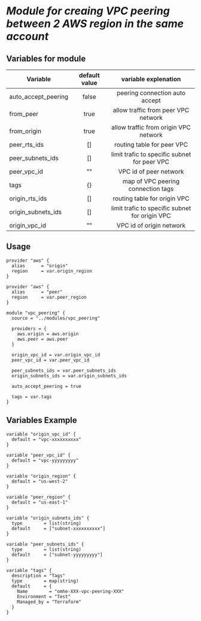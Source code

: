 # ***Module for creaing VPC peering between 2 AWS region in the same account***

## Variables for module

| Variable                    | default value           | variable explenation                           |
| ----------------------------|:-----------------------:|:-----------------------------------------------:
|auto_accept_peering          | false                   | peering connection auto accept                 |
|from_peer                    | true                    | allow traffic from peer VPC network            |
|from_origin                  | true                    | allow traffic from origin VPC network          |
|peer_rts_ids                 | []                      | routing table for peer VPC                     |
|peer_subnets_ids             | []                      | limit trafic to specific subnet for peer VPC   |
|peer_vpc_id                  | ""                      | VPC id of peer network                         |
|tags                         | {}                      | map of VPC peering connection tags             |
|origin_rts_ids               | []                      | routing table for origin VPC                   |
|origin_subnets_ids           | []                      | limit trafic to specific subnet for origin VPC |
|origin_vpc_id                | ""                      | VPC id of origin network                       |


## **Usage**
```
provider "aws" {
  alias      = "origin"
  region     = var.origin_region
}

provider "aws" {
  alias      = "peer"
  region     = var.peer_region
}

module "vpc_peering" {
  source = "../modules/vpc_peering"

  providers = {
    aws.origin = aws.origin
    aws.peer = aws.peer
  }

  origin_vpc_id = var.origin_vpc_id
  peer_vpc_id = var.peer_vpc_id

  peer_subnets_ids = var.peer_subnets_ids
  origin_subnets_ids = var.origin_subnets_ids

  auto_accept_peering = true

  tags = var.tags
}
```

## **Variables Example**
```
variable "origin_vpc_id" {
  default = "vpc-xxxxxxxxxx"
}

variable "peer_vpc_id" {
  default = "vpc-yyyyyyyyy"
}

variable "origin_region" {
  default = "us-west-2"
}

variable "peer_region" {
  default = "us-east-1"
}

variable "origin_subnets_ids" {
  type        = list(string)
  default     = ["subnet-xxxxxxxxxx"]
}

variable "peer_subnets_ids" {
  type        = list(string)
  default     = ["subnet-yyyyyyyyy"]
}

variable "tags" {
  description = "Tags"
  type        = map(string)
  default     = {
    Name        = "omhe-XXX-vpc-peering-XXX"
    Environment = "Test"
    Managed_by = "Terraform"
  }
}
```
